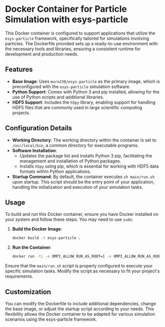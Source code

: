 
# Docker Container for Particle Simulation with esys-particle

This Docker container is configured to support applications that utilize the `esys-particle` framework, specifically tailored for simulations involving particles. The Dockerfile provided sets up a ready-to-use environment with the necessary tools and libraries, ensuring a consistent runtime for development and production needs.

## Features

- **Base Image**: Uses `muro230/esys-particle` as the primary image, which is preconfigured with the `esys-particle` simulation software.
- **Python Support**: Comes with Python 3 and pip installed, allowing for the use of Python scripts and additional libraries.
- **HDF5 Support**: Includes the `h5py` library, enabling support for handling HDF5 files that are commonly used in large scientific computing projects.

## Configuration Details

- **Working Directory**: The working directory within the container is set to `/usr/local/bin`, a common directory for executable programs.
- **Software Installation**:
  - Updates the package list and installs Python 3 pip, facilitating the management and installation of Python packages.
  - Installs `h5py` using pip, which is essential for working with HDF5 data formats within Python applications.
- **Startup Command**: By default, the container executes `sh main/run.sh` upon startup. This script should be the entry point of your application, handling the initialization and execution of your simulation tasks.

## Usage

To build and run this Docker container, ensure you have Docker installed on your system and follow these steps. You may need to use `sudo`:

1. **Build the Docker Image**:
   ```bash
   docker build -t esys-particle .
   ```

2. **Run the Container**:
   ```bash
   docker run -ti -e OMPI_ALLOW_RUN_AS_ROOT=1 -e OMPI_ALLOW_RUN_AS_ROOT_CONFIRM=1 -v ${PWD}:/simulation esys-particle
   ```

Ensure that the `main/run.sh` script is properly configured to execute your specific simulation tasks. Modify the script as necessary to fit your project's requirements.

## Customization

You can modify the Dockerfile to include additional dependencies, change the base image, or adjust the startup script according to your needs. This flexibility allows the Docker container to be adapted for various simulation scenarios using the esys-particle framework.

